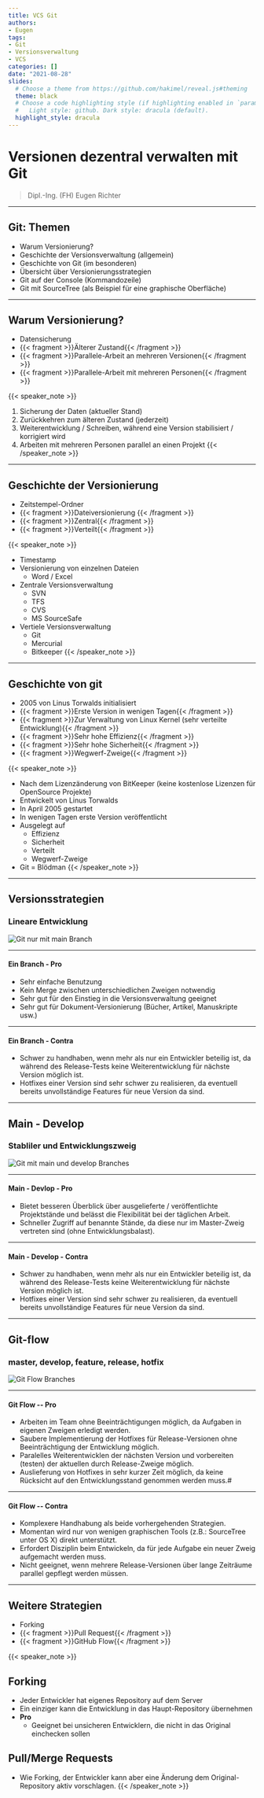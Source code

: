 ```yaml
---
title: VCS Git
authors:
- Eugen
tags:
- Git
- Versionsverwaltung
- VCS
categories: []
date: "2021-08-28"
slides:
  # Choose a theme from https://github.com/hakimel/reveal.js#theming
  theme: black
  # Choose a code highlighting style (if highlighting enabled in `params.toml`)
  #   Light style: github. Dark style: dracula (default).
  highlight_style: dracula
---
```


# Versionen dezentral verwalten mit Git

> Dipl.-Ing. (FH) Eugen Richter

---

## Git: Themen

- Warum Versionierung? 
- Geschichte der Versionsverwaltung (allgemein) 
- Geschichte von Git (im besonderen) 
- Übersicht über Versionierungsstrategien 
- Git auf der Console (Kommandozeile) 
- Git mit SourceTree (als Beispiel für eine graphische Oberfläche)

---

## Warum Versionierung?

- Datensicherung
- {{< fragment >}}Älterer Zustand{{< /fragment >}}
- {{< fragment >}}Parallele-Arbeit an mehreren Versionen{{< /fragment >}}
- {{< fragment >}}Parallele-Arbeit mit mehreren Personen{{< /fragment >}}

{{< speaker_note >}}
1. Sicherung der Daten (aktueller Stand)
2. Zurückkehren zum älteren Zustand (jederzeit)
3. Weiterentwicklung / Schreiben, während eine Version stabilisiert / korrigiert wird
4. Arbeiten mit mehreren Personen parallel an einen Projekt
{{< /speaker_note >}}

---

## Geschichte der Versionierung

- Zeitstempel-Ordner
- {{< fragment >}}Dateiversionierung {{< /fragment >}}
- {{< fragment >}}Zentral{{< /fragment >}}
- {{< fragment >}}Verteilt{{< /fragment >}}

{{< speaker_note >}}
- Timestamp
- Versionierung von einzelnen Dateien
	- Word / Excel
- Zentrale Versionsverwaltung
	- SVN
	- TFS
	- CVS
	- MS SourceSafe
- Vertiele Versionsverwaltung
	- Git
	- Mercurial
	- Bitkeeper
{{< /speaker_note >}}

---

## Geschichte von git

- 2005 von Linus Torwalds initialisiert 
- {{< fragment >}}Erste Version in wenigen Tagen{{< /fragment >}}
- {{< fragment >}}Zur Verwaltung von Linux Kernel (sehr verteilte Entwicklung){{< /fragment >}}
- {{< fragment >}}Sehr hohe Effizienz{{< /fragment >}}
- {{< fragment >}}Sehr hohe Sicherheit{{< /fragment >}}
- {{< fragment >}}Wegwerf-Zweige{{< /fragment >}}

{{< speaker_note >}}
- Nach dem Lizenzänderung von BitKeeper (keine kostenlose Lizenzen für OpenSource Projekte)
- Entwickelt von Linus Torwalds
- In April 2005 gestartet
- In wenigen Tagen erste Version veröffentlicht
- Ausgelegt auf
	- Effizienz
	- Sicherheit
	- Verteilt
	- Wegwerf-Zweige
- Git = Blödman
{{< /speaker_note >}}

---

## Versionsstrategien

### Lineare Entwicklung

![Git nur mit main Branch](git_main.png)

<!--
const graphContainer = document.getElementById("graph-container");
 
// Instantiate the graph.
const gitgraph = GitgraphJS.createGitgraph(graphContainer, {
  orientation: "horizontal",
  mode: null,
  author: "ER <er@git.de>"
});

// Simulate git commands with Gitgraph API.
const main = gitgraph.branch("main");
main.commit("Init")
  .commit("First Chapter")
  .commit("Day one")
  .tag("v0.1")
  .commit("Day two")
  .commit("Day three")
  .commit("Day four")
  .tag("v0.2");
-->

---

#### Ein Branch - Pro

- Sehr einfache Benutzung
- Kein Merge zwischen unterschiedlichen Zweigen notwendig
- Sehr gut für den Einstieg in die Versionsverwaltung geeignet
- Sehr gut für Dokument-Versionierung (Bücher, Artikel,	Manuskripte usw.)

---

#### Ein Branch - Contra

- Schwer zu handhaben, wenn mehr als nur ein Entwickler beteilig ist, da während des Release-Tests keine Weiterentwicklung für nächste Version möglich ist.
- Hotfixes einer Version sind sehr schwer zu realisieren, da eventuell bereits unvollständige Features für neue Version da sind.

---

## Main - Develop

### Stabliler und Entwicklungszweig

![Git mit main und develop Branches](git_main_develop.png)

<!--
const graphContainer = document.getElementById("graph-container");
 
// Instantiate the graph.
const gitgraph = GitgraphJS.createGitgraph(graphContainer, {
  orientation: "horizontal",
//  mode: "compact",
  author: "ER <er@git.de>"
});

// Simulate git commands with Gitgraph API.
const main = gitgraph.branch("main");
main.commit("Init");

const develop = gitgraph.branch("develop");

develop.commit("First Chapter")
  .commit("Day one")
  .commit("Day two");
main.merge(develop);
main.tag("v0.1");

develop.commit("Day three")
  .commit("Day four");

main.merge(develop)
  .tag("v0.2");

develop.commit("Day five");
-->

---

#### Main - Devlop - Pro

- Bietet besseren Überblick über ausgelieferte / veröffentlichte Projektstände und belässt die Flexibilität bei der täglichen Arbeit.
- Schneller Zugriff auf benannte Stände, da diese nur im Master-Zweig vertreten sind (ohne Entwicklungsbalast).

---

#### Main - Develop - Contra

- Schwer zu handhaben, wenn mehr als nur ein Entwickler beteilig ist, da während des Release-Tests keine Weiterentwicklung für nächste Version möglich ist.
- Hotfixes einer Version sind sehr schwer zu realisieren, da eventuell bereits unvollständige Features für neue Version da sind.

---

## Git-flow

### master, develop, feature, release, hotfix

![Git Flow Branches](git_gitflow.png)

<!--
const graphContainer = document.getElementById("graph-container");
 
// Instantiate the graph.
const gitgraph = GitgraphJS.createGitgraph(graphContainer, {
  orientation: "horizontal",
//  mode: "compact",
  author: "ER <er@git.de>"
});

// Simulate git commands with Gitgraph API.
const main = gitgraph.branch("main");
main.commit("Init")
  .tag("0.1");

const develop = main.branch("develop");

develop.commit("Task 1");

const f1 = develop.branch("feature/one");
const f2 = develop.branch("feature/two");

const h1 = main.branch("hotfix/0.2");
h1.commit("Fix 1");
h1.commit("Fix 2");

f1.commit("F1 Task 1")
  .commit("F1 Task 2")
  .commit("F1 Task 3");

develop.commit("Task 2");

main.merge(h1);
main.tag("0.2");

develop.merge(h1);
develop.merge(f1);

f2.commit("F2 Task 1")
  .commit("F2 Task 2")
  .commit("F2 Task 3")
  .commit("F2 Task 4")
  .commit("F2 Task 5");

const r1 = develop.branch("release/1.0");
r1.commit("R1 Fix 1")
  .commit("R1 Fix 2")
  .commit("R1 Fix 3")
  .commit("R1 Fix 4");

develop.commit("Task 3");
const f3 = develop.branch("feature/three");

main.merge(r1)
  .tag("1.0");
develop.merge(r1);

develop.merge(f2);

f3.commit("F3 Task 1")
  .commit("F3 Task 2");

develop.merge(f3);
-->

---

#### Git Flow -- Pro

- Arbeiten im Team ohne Beeinträchtigungen möglich, da Aufgaben in eigenen Zweigen erledigt werden.
- Saubere Implementierung der Hotfixes für Release-Versionen ohne Beeinträchtigung der Entwicklung möglich.
- Paralelles Weiterentwicklen der nächsten Version und vorbereiten (testen) der aktuellen durch Release-Zweige möglich.
- Auslieferung von Hotfixes in sehr kurzer Zeit möglich, da keine Rücksicht auf den Entwicklungsstand genommen werden muss.#

---

#### Git Flow -- Contra

- Komplexere Handhabung als beide vorhergehenden Strategien.
- Momentan wird nur von wenigen graphischen Tools (z.B.: SourceTree unter OS X) direkt unterstützt.
- Erfordert Disziplin beim Entwickeln, da für jede Aufgabe ein neuer Zweig aufgemacht werden muss.
- Nicht geeignet, wenn mehrere Release-Versionen über lange Zeiträume parallel gepflegt werden müssen.

---

## Weitere Strategien

- Forking
- {{< fragment >}}Pull Request{{< /fragment >}}
- {{< fragment >}}GitHub Flow{{< /fragment >}}

{{< speaker_note >}}
## Forking

- Jeder Entwickler hat eigenes Repository auf dem Server
- Ein einziger kann die Entwicklung in das Haupt-Repository übernehmen
- **Pro**
	- Geeignet bei unsicheren Entwicklern, die nicht in das Original einchecken sollen

## Pull/Merge Requests

- Wie Forking, der Entwickler kann aber eine Änderung dem Original-Repository aktiv vorschlagen.
{{< /speaker_note >}}